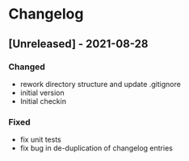 # Changelog
## [Unreleased] - 2021-08-28
### Changed
- rework directory structure and update .gitignore
- initial version
- Initial checkin

### Fixed
- fix unit tests
- fix bug in de-duplication of changelog entries

